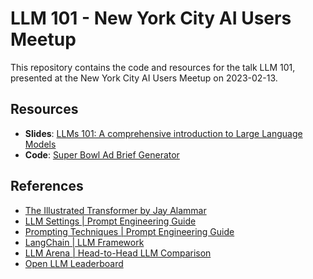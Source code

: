 # LLM 101 - New York City AI Users Meetup
This repository contains the code and resources for the talk LLM 101, presented at the New York City AI Users Meetup on 2023-02-13.

## Resources
- **Slides**: [LLMs 101: A comprehensive introduction to Large Language Models](https://docs.google.com/presentation/d/1u0_Mk9EAk9sAJMNwtUreUnCnFKwwuKgTmKNBNsUKTAc/edit?usp=sharing)
- **Code**: [Super Bowl Ad Brief Generator](https://github.com/SabriDW/LLM-101-Talk-NYCAIU)

## References
- [The Illustrated Transformer by Jay Alammar](https://jalammar.github.io/illustrated-transformer/)
- [LLM Settings | Prompt Engineering Guide](https://www.promptingguide.ai/introduction/settings)
- [Prompting Techniques | Prompt Engineering Guide](https://www.promptingguide.ai/techniques)
- [LangChain | LLM Framework](https://langchain.com/)
- [LLM Arena | Head-to-Head LLM Comparison](https://huggingface.co/spaces/lmsys/chatbot-arena-leaderboard)
- [Open LLM Leaderboard](https://huggingface.co/spaces/HuggingFaceH4/open_llm_leaderboard)

